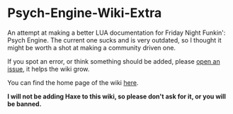 # Psych-Engine-Wiki-Extra
An attempt at making a better LUA documentation for Friday Night Funkin': Psych Engine. The current one sucks and is very outdated, so I thought it might be worth a shot at making a community driven one.

If you spot an error, or think something should be added, please [open an issue](https://github.com/SmallSquareStudios/Psych-Engine-Wiki-Extra/issues/new/choose), it helps the wiki grow.

You can find the home page of the wiki [here](https://github.com/SmallSquareStudios/Psych-Engine-Wiki-Extra/wiki).

**I will not be adding Haxe to this wiki, so please don't ask for it, or you will be banned.**

